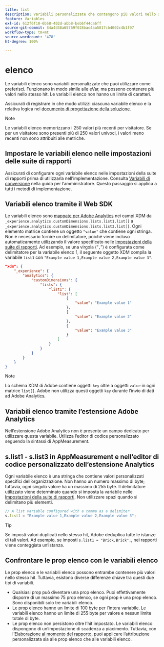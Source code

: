 ```yaml
---
title: list
description: Variabili personalizzate che contengono più valori nello stesso hit.
feature: Variables
exl-id: 612f6f10-6b68-402d-abb8-beb6f44ca6ff
source-git-commit: 84a4d38a65769f028bac4aa5817cb4002c4b1f97
workflow-type: tm+mt
source-wordcount: '478'
ht-degree: 100%

---
```


# elenco

Le variabili elenco sono variabili personalizzate che puoi utilizzare come preferisci. Funzionano in modo simile alle eVar, ma possono contenere più valori nello stesso hit. Le variabili elenco non hanno un limite di caratteri.

Assicurati di registrare in che modo utilizzi ciascuna variabile elenco e la relativa logica nel [documento di progettazione della soluzione](../../prepare/solution-design.md).

>[!NOTE]
>
>Le variabili elenco memorizzano i 250 valori più recenti per visitatore. Se per un visitatore sono presenti più di 250 valori univoci, i valori meno recenti non sono attribuiti alle metriche.

## Impostare le variabili elenco nelle impostazioni delle suite di rapporti

Assicurati di configurare ogni variabile elenco nelle impostazioni della suite di rapporti prima di utilizzarla nell’implementazione. Consulta [Variabili di conversione](/help/admin/admin/c-manage-report-suites/c-edit-report-suites/conversion-var-admin/list-var-admin.md) nella guida per l’amministratore. Questo passaggio si applica a tutti i metodi di implementazione.

## Variabili elenco tramite il Web SDK

Le variabili elenco sono [mappate per Adobe Analytics](https://experienceleague.adobe.com/docs/analytics/implementation/aep-edge/variable-mapping.html?lang=it) nei campi XDM da `_experience.analytics.customDimensions.lists.list1.list[]` a `_experience.analytics.customDimensions.lists.list3.list[]`. Ogni elemento matrice contiene un oggetto `"value"` che contiene ogni stringa. Non è necessario fornire un delimitatore, poiché viene incluso automaticamente utilizzando il valore specificato nelle [Impostazioni della suite di rapporti](/help/admin/admin/c-manage-report-suites/c-edit-report-suites/conversion-var-admin/list-var-admin.md). Ad esempio, se una virgola (“`,`”) è configurata come delimitatore per la variabile elenco 1, il seguente oggetto XDM compila la variabile `list1` con `"Example value 1,Example value 2,Example value 3"`.

```json
"xdm": {
    "_experience": {
        "analytics": {
            "customDimensions": {
                "lists": {
                    "list1": {
                        "list": [
                            {
                                "value": "Example value 1"
                            },
                            {
                                "value": "Example value 2"
                            },
                            {
                                "value": "Example value 3"
                            }
                        ]
                    }
                }
            }
        }
    }
}
```

>[!NOTE]
>
>Lo schema XDM di Adobe contiene oggetti `key` oltre a oggetti `value` in ogni matrice `list[]`. Adobe non utilizza questi oggetti `key` durante l’invio di dati ad Adobe Analytics.

## Variabili elenco tramite l’estensione Adobe Analytics

Nell’estensione Adobe Analytics non è presente un campo dedicato per utilizzare questa variabile. Utilizza l’editor di codice personalizzato seguendo la sintassi di AppMeasurement.

## s.list1 - s.list3 in AppMeasurement e nell’editor di codice personalizzato dell’estensione Analytics

Ogni variabile elenco è una stringa che contiene valori personalizzati specifici dell’organizzazione. Non hanno un numero massimo di byte; tuttavia, ogni singolo valore ha un massimo di 255 byte. Il delimitatore utilizzato viene determinato quando si imposta la variabile nelle [Impostazioni della suite di rapporti](/help/admin/admin/c-manage-report-suites/c-edit-report-suites/conversion-var-admin/list-var-admin.md). Non utilizzare spazi quando si delimitano più elementi.

```js
// A list variable configured with a comma as a delimiter
s.list1 = "Example value 1,Example value 2,Example value 3";
```

>[!TIP]
>
>Se imposti valori duplicati nello stesso hit, Adobe deduplica tutte le istanze di tali valori. Ad esempio, se imposti `s.list1 = "Brick,Brick";`, nei rapporti viene conteggiata un’istanza.

## Confrontare le prop elenco con le variabili elenco

Le prop elenco e le variabili elenco possono entrambe contenere più valori nello stesso hit. Tuttavia, esistono diverse differenze chiave tra questi due tipi di variabili.

* Qualsiasi prop può diventare una prop elenco. Puoi effettivamente disporre di un massimo 75 prop elenco, se ogni prop è una prop elenco. Sono disponibili solo tre variabili elenco.
* Le prop elenco hanno un limite di 100 byte per l’intera variabile. Le variabili elenco hanno un limite di 255 byte per valore e nessun limite totale di byte.
* Le prop elenco non persistono oltre l’hit impostato. Le variabili elenco dispongono di un’impostazione di scadenza a piacimento. Tuttavia, con l’[Elaborazione al momento del rapporto](/help/components/vrs/vrs-report-time-processing.md), puoi applicare l’attribuzione personalizzata sia alle prop elenco che alle variabili elenco.
